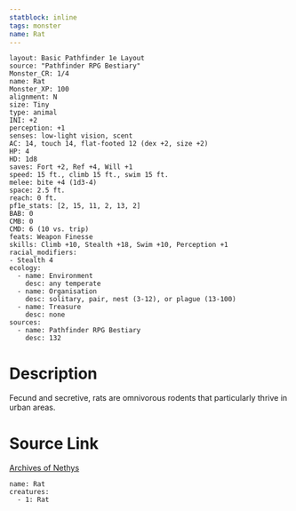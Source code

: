 ```yaml
---
statblock: inline
tags: monster
name: Rat
---
```

```statblock
layout: Basic Pathfinder 1e Layout
source: "Pathfinder RPG Bestiary"
Monster_CR: 1/4
name: Rat
Monster_XP: 100
alignment: N
size: Tiny
type: animal
INI: +2
perception: +1
senses: low-light vision, scent
AC: 14, touch 14, flat-footed 12 (dex +2, size +2)
HP: 4
HD: 1d8
saves: Fort +2, Ref +4, Will +1
speed: 15 ft., climb 15 ft., swim 15 ft.
melee: bite +4 (1d3-4)
space: 2.5 ft.
reach: 0 ft.
pf1e_stats: [2, 15, 11, 2, 13, 2]
BAB: 0
CMB: 0
CMD: 6 (10 vs. trip)
feats: Weapon Finesse
skills: Climb +10, Stealth +18, Swim +10, Perception +1
racial_modifiers:
- Stealth 4
ecology:
  - name: Environment
    desc: any temperate
  - name: Organisation
    desc: solitary, pair, nest (3-12), or plague (13-100)
  - name: Treasure
    desc: none
sources:
  - name: Pathfinder RPG Bestiary
    desc: 132
```
# Description
Fecund and secretive, rats are omnivorous rodents that particularly thrive in urban areas.
# Source Link
[Archives of Nethys](https://aonprd.com/MonsterDisplay.aspx?ItemName=Rat)
```encounter-table
name: Rat
creatures:
  - 1: Rat
```

